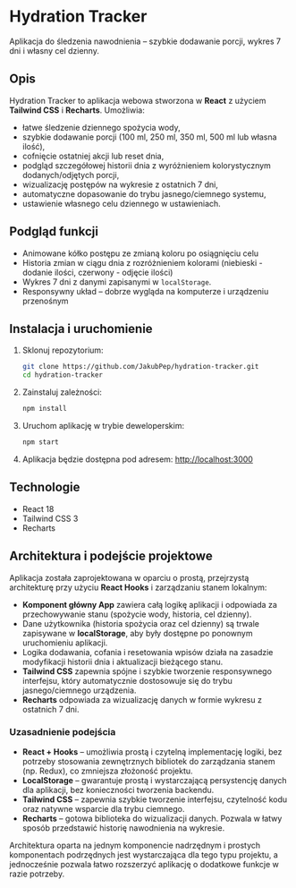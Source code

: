 # Hydration Tracker

Aplikacja do śledzenia nawodnienia – szybkie dodawanie porcji, wykres 7 dni i własny cel dzienny.

## Opis
Hydration Tracker to aplikacja webowa stworzona w **React** z użyciem **Tailwind CSS** i **Recharts**. Umożliwia:
- łatwe śledzenie dziennego spożycia wody,
- szybkie dodawanie porcji (100 ml, 250 ml, 350 ml, 500 ml lub własna ilość),
- cofnięcie ostatniej akcji lub reset dnia,
- podgląd szczegółowej historii dnia z wyróżnieniem kolorystycznym dodanych/odjętych porcji,
- wizualizację postępów na wykresie z ostatnich 7 dni,
- automatyczne dopasowanie do trybu jasnego/ciemnego systemu,
- ustawienie własnego celu dziennego w ustawieniach.

## Podgląd funkcji
- Animowane kółko postępu ze zmianą koloru po osiągnięciu celu
- Historia zmian w ciągu dnia z rozróżnieniem kolorami (niebieski - dodanie ilości, czerwony - odjęcie ilości)
- Wykres 7 dni z danymi zapisanymi w `localStorage`.
- Responsywny układ – dobrze wygląda na komputerze i urządzeniu przenośnym

## Instalacja i uruchomienie
1. Sklonuj repozytorium:
   ```bash
   git clone https://github.com/JakubPep/hydration-tracker.git
   cd hydration-tracker
   ```

2. Zainstaluj zależności:
   ```bash
   npm install
   ```

3. Uruchom aplikację w trybie deweloperskim:
   ```bash
   npm start
   ```

4. Aplikacja będzie dostępna pod adresem: [http://localhost:3000](http://localhost:3000)

## Technologie
- React 18
- Tailwind CSS 3
- Recharts

## Architektura i podejście projektowe
Aplikacja została zaprojektowana w oparciu o prostą, przejrzystą architekturę przy użyciu **React Hooks** i zarządzaniu stanem lokalnym:
- **Komponent główny App** zawiera całą logikę aplikacji i odpowiada za przechowywanie stanu (spożycie wody, historia, cel dzienny).
- Dane użytkownika (historia spożycia oraz cel dzienny) są trwale zapisywane w **localStorage**, aby były dostępne po ponownym uruchomieniu aplikacji.
- Logika dodawania, cofania i resetowania wpisów działa na zasadzie modyfikacji historii dnia i aktualizacji bieżącego stanu.
- **Tailwind CSS** zapewnia spójne i szybkie tworzenie responsywnego interfejsu, który automatycznie dostosowuje się do trybu jasnego/ciemnego urządzenia.
- **Recharts** odpowiada za wizualizację danych w formie wykresu z ostatnich 7 dni.

### Uzasadnienie podejścia
- **React + Hooks** – umożliwia prostą i czytelną implementację logiki, bez potrzeby stosowania zewnętrznych bibliotek do zarządzania stanem (np. Redux), co zmniejsza złożoność projektu.
- **LocalStorage** – gwarantuje prostą i wystarczającą persystencję danych dla aplikacji, bez konieczności tworzenia backendu.
- **Tailwind CSS** – zapewnia szybkie tworzenie interfejsu, czytelność kodu oraz natywne wsparcie dla trybu ciemnego.
- **Recharts** – gotowa biblioteka do wizualizacji danych. Pozwala w łatwy sposób przedstawić historię nawodnienia na wykresie.

Architektura oparta na jednym komponencie nadrzędnym i prostych komponentach podrzędnych jest wystarczająca dla tego typu projektu, a jednocześnie pozwala łatwo rozszerzyć aplikację o dodatkowe funkcje w razie potrzeby.
